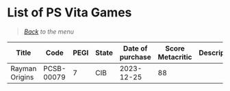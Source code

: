 # List of PS Vita Games


> *[Back](../games.md) to the menu*

| Title | Code | PEGI | State | Date of purchase | Score Metacritic | Description |  
| --- | --- | --- | --- | --- | --- | --- |
| Rayman Origins | PCSB-00079 | 7 | CIB | 2023-12-25| 88 | |
